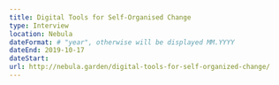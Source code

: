 ```yaml
---
title: Digital Tools for Self-Organised Change
type: Interview
location: Nebula
dateFormat: # "year", otherwise will be displayed MM.YYYY
dateEnd: 2019-10-17
dateStart:
url: http://nebula.garden/digital-tools-for-self-organized-change/
---
```

